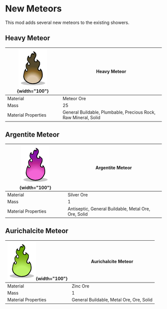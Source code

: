 # New Meteors
This mod adds several new meteors to the existing showers.

## Heavy Meteor
| ![HeavyComet](/assets/images/entities/HeavyComet.png){width="100"} |Heavy Meteor|
|-|-|
|Material|Meteor Ore|
|Mass|25|
|Material Properties|General Buildable, Plumbable, Precious Rock, Raw Mineral, Solid|


## Argentite Meteor
| ![SilverComet](/assets/images/entities/SilverComet.png){width="100"} |Argentite Meteor|
|-|-|
|Material|Silver Ore|
|Mass|1|
|Material Properties|Antiseptic, General Buildable, Metal Ore, Ore, Solid|


## Aurichalcite Meteor
| ![ZincComet](/assets/images/entities/ZincComet.png){width="100"} |Aurichalcite Meteor|
|-|-|
|Material|Zinc Ore|
|Mass|1|
|Material Properties|General Buildable, Metal Ore, Ore, Solid|

